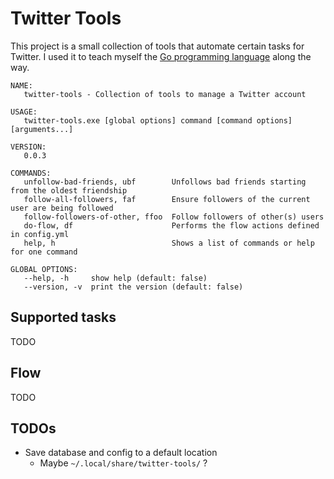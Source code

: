 # Twitter Tools

This project is a small collection of tools that automate certain tasks for Twitter. I used it to teach myself the [Go programming language](https://github.com/golang/go) along the way.

```
NAME:                                                                                        
   twitter-tools - Collection of tools to manage a Twitter account                           
                                                                                             
USAGE:                                                                                       
   twitter-tools.exe [global options] command [command options] [arguments...]               
                                                                                             
VERSION:                                                                                     
   0.0.3                                                                                     
                                                                                             
COMMANDS:                                                                                    
   unfollow-bad-friends, ubf        Unfollows bad friends starting from the oldest friendship
   follow-all-followers, faf        Ensure followers of the current user are being followed  
   follow-followers-of-other, ffoo  Follow followers of other(s) users                       
   do-flow, df                      Performs the flow actions defined in config.yml          
   help, h                          Shows a list of commands or help for one command         
                                                                                             
GLOBAL OPTIONS:                                                                              
   --help, -h     show help (default: false)                                                 
   --version, -v  print the version (default: false)                                         
```

## Supported tasks

TODO

## Flow

TODO

## TODOs

- Save database and config to a default location
  - Maybe `~/.local/share/twitter-tools/` ?
